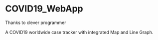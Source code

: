 # COVID19_WebApp    
Thanks to clever programmer   

A COVID19 worldwide case tracker with integrated Map and Line Graph.
